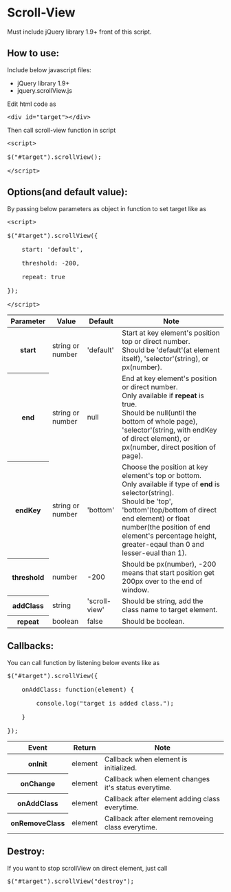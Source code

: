 # Scroll-View
Must include jQuery library 1.9+ front of this script.

<h2>How to use:</h2>
<p>Include below javascript files:</p>
<ul>
  <li>jQuery library 1.9+</li>
  <li>jquery.scrollView.js</li>
</ul>
<p>Edit html code as</p>
<pre>&lt;div id="target"&gt;&lt;/div&gt;</pre>
<p>Then call scroll-view function in script</p>
<pre>
&lt;script&gt;<br>
$("#target").scrollView();<br>
&lt;/script&gt;
</pre>

<h2>Options(and default value):</h2>
<p>By passing below parameters as object in function to set target like as</p>
<pre>
&lt;script&gt;<br>
$("#target").scrollView({<br>
&nbsp;&nbsp;&nbsp;&nbsp;start: 'default',<br>
&nbsp;&nbsp;&nbsp;&nbsp;threshold: -200,<br>
&nbsp;&nbsp;&nbsp;&nbsp;repeat: true<br>
});<br>
&lt;/script&gt;
</pre>
<table>
  <thead>
    <tr>
      <th>Parameter</th>
      <th>Value</th>
      <th>Default</th>
      <th>Note</th>
    </tr>
  </thead>
  <tbody>
    <tr>
      <th>start</th>
      <td>string or number</td>
      <td>'default'</td>
      <td>
        Start at key element's position top or direct number.<br>
        Should be 'default'(at element itself), 'selector'(string), or px(number).
      </td>
    </tr>
    <tr>
      <th>end</th>
      <td>string or number</td>
      <td>null</td>
      <td>
        End at key element's position or direct number.<br>
        Only available if <b>repeat</b> is true.<br>
        Should be null(until the bottom of whole page), 'selector'(string, with endKey of direct element), or px(number, direct position of page).
      </td>
    </tr>
    <tr>
      <th>endKey</th>
      <td>string or number</td>
      <td>'bottom'</td>
      <td>
        Choose the position at key element's top or bottom.<br>
        Only available if type of <b>end</b> is selector(string).<br>
        Should be 'top', 'bottom'(top/bottom of direct end element) or float number(the position of end element's percentage height, greater-eqaul than 0 and lesser-eual than 1).
      </td>
    </tr>
    <tr>
      <th>threshold</th>
      <td>number</td>
      <td>-200</td>
      <td>
        Should be px(number), -200 means that start position get 200px over to the end of window.
      </td>
    </tr>
    <tr>
      <th>addClass</th>
      <td>string</td>
      <td>'scroll-view'</td>
      <td>
        Should be string, add the class name to target element.
      </td>
    </tr>
    <tr>
      <th>repeat</th>
      <td>boolean</td>
      <td>false</td>
      <td>
        Should be boolean.
      </td>
    </tr>
  </tbody>
</table>

<h2>Callbacks:</h2>
<p>You can call function by listening below events like as</p>
<pre>
$("#target").scrollView({<br>
&nbsp;&nbsp;&nbsp;&nbsp;onAddClass: function(element) {<br>
&nbsp;&nbsp;&nbsp;&nbsp;&nbsp;&nbsp;&nbsp;&nbsp;console.log("target is added class.");<br>
&nbsp;&nbsp;&nbsp;&nbsp;}<br>
});
</pre>
<table>
  <thead>
    <tr>
      <th>Event</th>
      <th>Return</th>
      <th>Note</th>
    </tr>
  </thead>
  <tbody>
    <tr>
      <th>onInit</th>
      <td>element</td>
      <td>
        Callback when element is initialized.
      </td>
    </tr>
    <tr>
      <th>onChange</th>
      <td>element</td>
      <td>
        Callback when element changes it's status everytime.
      </td>
    </tr>
    <tr>
      <th>onAddClass</th>
      <td>element</td>
      <td>
        Callback after element adding class everytime.
      </td>
    </tr>
    <tr>
      <th>onRemoveClass</th>
      <td>element</td>
      <td>
        Callback after element removeing class everytime.
      </td>
    </tr>
  </tbody>
</table>

<h2>Destroy:</h2>
<p>If you want to stop scrollView on direct element, just call</p>
<pre>
$("#target").scrollView("destroy");
</pre>
